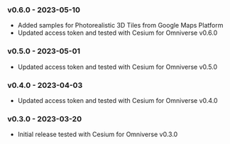 ### v0.6.0 - 2023-05-10

- Added samples for Photorealistic 3D Tiles from Google Maps Platform 
- Updated access token and tested with Cesium for Omniverse v0.6.0

### v0.5.0 - 2023-05-01

- Updated access token and tested with Cesium for Omniverse v0.5.0

### v0.4.0 - 2023-04-03

- Updated access token and tested with Cesium for Omniverse v0.4.0

### v0.3.0 - 2023-03-20

- Initial release tested with Cesium for Omniverse v0.3.0